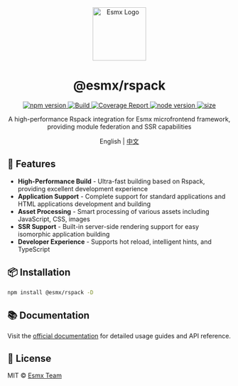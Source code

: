 <div align="center">
  <img src="https://esmx.dev/logo.svg?t=2025" width="120" alt="Esmx Logo" />
  <h1>@esmx/rspack</h1>
  
  <div>
    <a href="https://www.npmjs.com/package/@esmx/rspack">
      <img src="https://img.shields.io/npm/v/@esmx/rspack.svg" alt="npm version" />
    </a>
    <a href="https://github.com/esmnext/esmx/actions/workflows/build.yml">
      <img src="https://github.com/esmnext/esmx/actions/workflows/build.yml/badge.svg" alt="Build" />
    </a>
    <a href="https://esmx.dev/coverage/">
      <img src="https://img.shields.io/badge/coverage-live%20report-brightgreen" alt="Coverage Report" />
    </a>
    <a href="https://nodejs.org/">
      <img src="https://img.shields.io/node/v/@esmx/rspack.svg" alt="node version" />
    </a>
    <a href="https://bundlephobia.com/package/@esmx/rspack">
      <img src="https://img.shields.io/bundlephobia/minzip/@esmx/rspack" alt="size" />
    </a>
  </div>
  
  <p>A high-performance Rspack integration for Esmx microfrontend framework, providing module federation and SSR capabilities</p>
  
  <p>
    English | <a href="https://github.com/esmnext/esmx/blob/master/packages/rspack/README.zh-CN.md">中文</a>
  </p>
</div>

## 🚀 Features

- **High-Performance Build** - Ultra-fast building based on Rspack, providing excellent development experience
- **Application Support** - Complete support for standard applications and HTML applications development and building
- **Asset Processing** - Smart processing of various assets including JavaScript, CSS, images
- **SSR Support** - Built-in server-side rendering support for easy isomorphic application building
- **Developer Experience** - Supports hot reload, intelligent hints, and TypeScript

## 📦 Installation

```bash
npm install @esmx/rspack -D
```

## 📚 Documentation

Visit the [official documentation](https://esmx.dev/api/app/rspack.html) for detailed usage guides and API reference.

## 📄 License

MIT © [Esmx Team](https://github.com/esmnext/esmx)